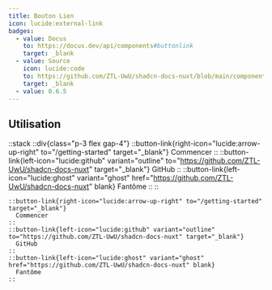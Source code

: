 ```yaml
---
title: Bouton Lien
icon: lucide:external-link
badges:
  - value: Docus
    to: https://docus.dev/api/components#buttonlink
    target: _blank
  - value: Source
    icon: lucide:code
    to: https://github.com/ZTL-UwU/shadcn-docs-nuxt/blob/main/components/content/ButtonLink.vue
    target: _blank
  - value: 0.6.5
---
```


## Utilisation

::stack
  ::div{class="p-3 flex gap-4"}
  ::button-link{right-icon="lucide:arrow-up-right" to="/getting-started" target="_blank"}
    Commencer
  ::
  ::button-link{left-icon="lucide:github" variant="outline" to="https://github.com/ZTL-UwU/shadcn-docs-nuxt" target="_blank"}
    GitHub
  ::
  ::button-link{left-icon="lucide:ghost" variant="ghost" href="https://github.com/ZTL-UwU/shadcn-docs-nuxt" blank}
    Fantôme
  ::
  ::
  ```mdc
  ::button-link{right-icon="lucide:arrow-up-right" to="/getting-started" target="_blank"}
    Commencer
  ::
  ::button-link{left-icon="lucide:github" variant="outline" to="https://github.com/ZTL-UwU/shadcn-docs-nuxt" target="_blank"}
    GitHub
  ::
  ::button-link{left-icon="lucide:ghost" variant="ghost" href="https://github.com/ZTL-UwU/shadcn-docs-nuxt" blank}
    Fantôme
  ::
  ```
